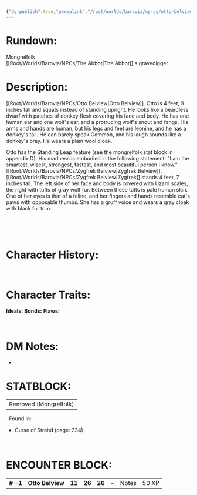 ```yaml
---
{"dg-publish":true,"permalink":"/root/worlds/barovia/np-cs/otto-belview/","tags":["Barovia"]}
---
```




# **Rundown:**

Mongrelfolk  
[[Root/Worlds/Barovia/NPCs/The Abbot\|The Abbot]]'s gravedigger
 

# **Description:**
[[Root/Worlds/Barovia/NPCs/Otto Belview\|Otto Belview]]. Otto is 4 feet, 9 inches tall and squats instead of standing upright. He looks like a beardless dwarf with patches of donkey flesh covering his face and body. He has one human ear and one wolf's ear, and a protruding wolf's snout and fangs. His arms and hands are human, but his legs and feet are leonine, and he has a donkey's tail. He can barely speak Common, and his laugh sounds like a donkey's bray. He wears a plain wool cloak.

Otto has the Standing Leap feature (see the mongrelfolk stat block in appendix D). His madness is embodied in the following statement: "I am the smartest, wisest, strongest, fastest, and most beautiful person I know." [[Root/Worlds/Barovia/NPCs/Zygfrek Belview\|Zygfrek Belview]]. [[Root/Worlds/Barovia/NPCs/Zygfrek Belview\|Zygfrek]] stands 4 feet, 7 inches tall. The left side of her face and body is covered with Uzard 
scales, the right with tufts of gray wolf fur. Between these tufts is pale human skin. One of her eyes is that of a feline, and her fingers and hands resemble cat's paws with opposable thumbs. She has a gruff voice and wears a gray cloak with black fur trim. 

 

 

# **Character History:**

 
 
 

# **Character Traits:** 

**Ideals:**
**Bonds:** 
**Flaws:**

 
 

# **DM Notes:**

-    

# **STATBLOCK:**

|                       |
|-----------------------|
| Removed (Mongrelfolk) |

 
Found in:

-   Curse of Strahd (page: 234)

 

# **ENCOUNTER BLOCK:**

|           |                  |        |        |        |     |       |       |
|-----------|------------------|--------|--------|--------|-----|-------|-------|
| **\# -1** | **Otto Belview** | **11** | **26** | **26** | \-  | Notes | 50 XP |

 